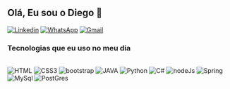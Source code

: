 ## Olá, Eu sou o Diego 🖖

[![Linkedin](https://img.shields.io/badge/LinkedIn-0077B5?style=for-the-badge&logo=linkedin&logoColor=white)](https://www.linkedin.com/in/diego-ssantos/)
[![WhatsApp](https://img.shields.io/badge/WhatsApp-25D366?style=for-the-badge&logo=whatsapp&logoColor=white)](https://wa.me/qr/KC4LWID7VXFVH1)
[![Gmail](https://img.shields.io/badge/Gmail-D14836?style=for-the-badge&logo=gmail&logoColor=white)](sendmailto:diegosantossilva258@gmail.com)   
   
### Tecnologias que eu uso no meu dia 

<div style = "display: inline_block"></br>

   <img alt="HTML" src="https://img.shields.io/badge/HTML5-E34F26?style=for-the-badge&logo=html5&logoColor=white">
   <img alt="CSS3" src="https://img.shields.io/badge/CSS3-1572B6?style=for-the-badge&logo=css3&logoColor=white">
   <img alt="bootstrap" src="https://img.shields.io/badge/Bootstrap-563D7C?style=for-the-badge&logo=bootstrap&logoColor=white">
   <img alt="JAVA" src="https://img.shields.io/badge/Java-ED8B00?style=for-the-badge&logo=java&logoColor=white">
   <img alt="Python" src="https://img.shields.io/badge/Python-14354C?style=for-the-badge&logo=python&logoColor=white">
   <img alt="C#" src="https://img.shields.io/badge/C%23-239120?style=for-the-badge&logo=c-sharp&logoColor=white">
   <img alt="nodeJs" src="https://img.shields.io/badge/node.js-6DA55F?style=for-the-badge&logo=node.js&logoColor=white">
   <img alt="Spring" src="https://img.shields.io/badge/Spring-6DB33F?style=for-the-badge&logo=spring&logoColor=white">
   <img alt="MySql" src="https://img.shields.io/badge/MySQL-00000F?style=for-the-badge&logo=mysql&logoColor=white">
   <img alt="PostGres" src="https://img.shields.io/badge/PostgreSQL-316192?style=for-the-badge&logo=postgresql&logoColor=white">
 </div></br>
  
